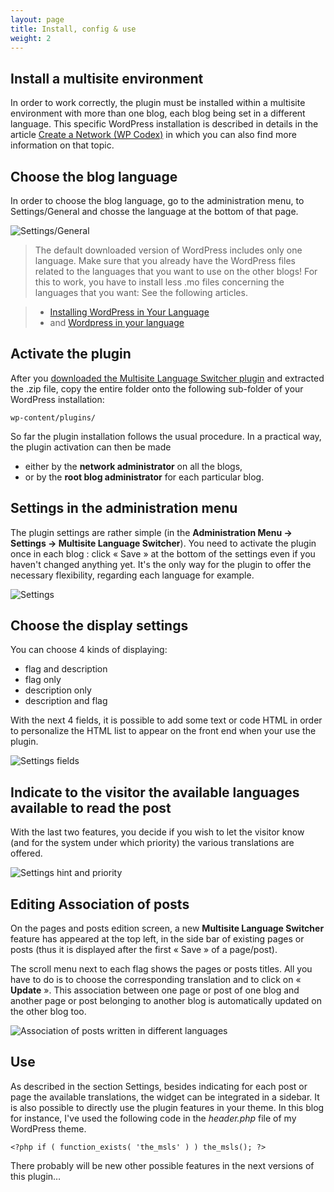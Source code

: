 ```yaml
---
layout: page
title: Install, config & use
weight: 2
---
```


## Install a multisite environment ##

In order to work correctly, the plugin must be installed within a multisite environment with more than one blog, each blog being set in a different language. This specific WordPress installation is described in details in the article [Create a Network (WP Codex)](http://codex.wordpress.org/Create_A_Network) in which you can also find more information on that topic.

## Choose the blog language ##

In order to choose the blog language, go to the administration menu, to Settings/General and chosse the language at the bottom of that page.

![Settings/General](https://lh4.googleusercontent.com/-ocVNRTQ-ZgU/T7n-9VZ5pEI/AAAAAAAABRc/4dgZ-rHxXLo/s800/howto1.jpg)

> The default downloaded version of WordPress includes only one language. Make sure that you already have the WordPress files related to the languages that you want to use on the other blogs! For this to work, you have to install less .mo files concerning the languages that you want: See the following articles.

> * [Installing WordPress in Your Language](http://codex.wordpress.org/Installing_WordPress_in_Your_Language) 
> * and [Wordpress in your language](http://codex.wordpress.org/WordPress_in_Your_Language)

## Activate the plugin ##

After you [downloaded the Multisite Language Switcher plugin](http://wordpress.org/extend/plugins/multisite-language-switcher/) and extracted the .zip file, copy the entire folder onto the following sub-folder of your WordPress installation:

`wp-content/plugins/`

So far the plugin installation follows the usual procedure. In a practical way, the plugin activation can then be made

*  either by the **network administrator** on all the blogs,
*  or by the **root blog administrator** for each particular blog.

## Settings in the administration menu ##

The plugin settings are rather simple (in the **Administration Menu -> Settings -> Multisite Language Switcher**). You need to activate the plugin once in each blog : click « Save » at the bottom of the settings even if you haven't changed anything yet. It's the only way for the plugin to offer the necessary flexibility, regarding each language for example.

![Settings](https://lh6.googleusercontent.com/-8yXROYsGN_Q/T7oQfpONDtI/AAAAAAAABSQ/qhNr4UrijVI/s800/howto2.jpg)

## Choose the display settings ##

You can choose 4 kinds of displaying:
*  flag and description 
*  flag only
*  description only  
*  description and flag

With the next 4 fields, it is possible to add some text or code HTML in order to personalize the HTML list to appear on the front end when your use the plugin.

![Settings fields](https://lh3.googleusercontent.com/-4xn4cjLsNdA/T7oRXMXsehI/AAAAAAAABSY/lI7q6CXIJAk/s800/howto2.1.jpg)

## Indicate to the visitor the available languages available to read the post ##

With the last two features, you decide if you wish to let the visitor know (and for the system under which priority) the various translations are offered.

![Settings hint and priority](https://lh6.googleusercontent.com/-6NjqfjfRQjs/T7oSE3YUDPI/AAAAAAAABSg/fWT0H0KNb3M/s144/howto2.2.jpg)

## Editing Association of posts ##

On the pages and posts edition screen, a new **Multisite Language Switcher** feature has appeared at the top left, in the side bar of existing pages or posts (thus it is displayed after the first « Save » of a page/post).

The scroll menu next to each flag shows the pages or posts titles. All you have to do is to choose the corresponding translation and to click on « **Update** ». This association between one page or post of one blog and another page or post belonging to another blog is automatically updated on the other blog too.

![Association of posts written in different languages](https://lh4.googleusercontent.com/-_g0dk_aqo0c/T7oOHRlgShI/AAAAAAAABSA/Dxe-w0doBzw/s800/howto3.jpg)

## Use ##

As described in the section Settings, besides indicating for each post or page the available translations, the widget can be integrated in a sidebar. It is also possible to directly use the plugin features in your theme. In this blog for instance, I've used the following code in the _header.php_ file of my WordPress theme.
 
`<?php if ( function_exists( 'the_msls' ) ) the_msls(); ?>`

There probably will be new other possible features in the next versions of this plugin…